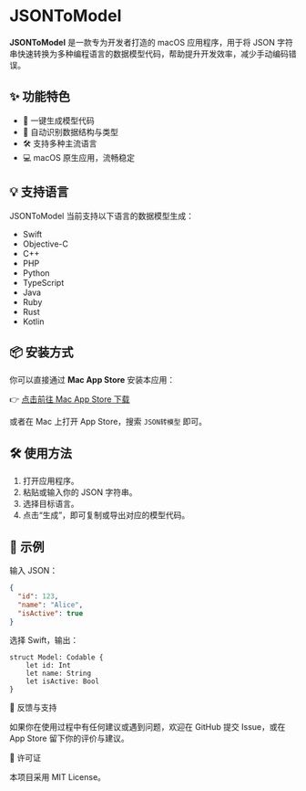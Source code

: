 # JSONToModel

**JSONToModel** 是一款专为开发者打造的 macOS 应用程序，用于将 JSON 字符串快速转换为多种编程语言的数据模型代码，帮助提升开发效率，减少手动编码错误。

## ✨ 功能特色

- 🚀 一键生成模型代码  
- 🧠 自动识别数据结构与类型  
- 🛠 支持多种主流语言  
- 💻 macOS 原生应用，流畅稳定  

## 💡 支持语言

JSONToModel 当前支持以下语言的数据模型生成：

- Swift  
- Objective-C  
- C++  
- PHP  
- Python  
- TypeScript  
- Java  
- Ruby  
- Rust  
- Kotlin  

## 📦 安装方式

你可以直接通过 **Mac App Store** 安装本应用：

👉 [点击前往 Mac App Store 下载](https://apps.apple.com/cn/app/json%E8%BD%AC%E6%A8%A1%E5%9E%8B/id6744920149?mt=12)

或者在 Mac 上打开 App Store，搜索 `JSON转模型` 即可。

## 🛠 使用方法

1. 打开应用程序。  
2. 粘贴或输入你的 JSON 字符串。  
3. 选择目标语言。  
4. 点击“生成”，即可复制或导出对应的模型代码。  

## 📂 示例

输入 JSON：

```json
{
  "id": 123,
  "name": "Alice",
  "isActive": true
}
```
选择 Swift，输出：
```
struct Model: Codable {
    let id: Int
    let name: String
    let isActive: Bool
}
```

🙌 反馈与支持

如果你在使用过程中有任何建议或遇到问题，欢迎在 GitHub 提交 Issue，或在 App Store 留下你的评价与建议。

📄 许可证

本项目采用 MIT License。
